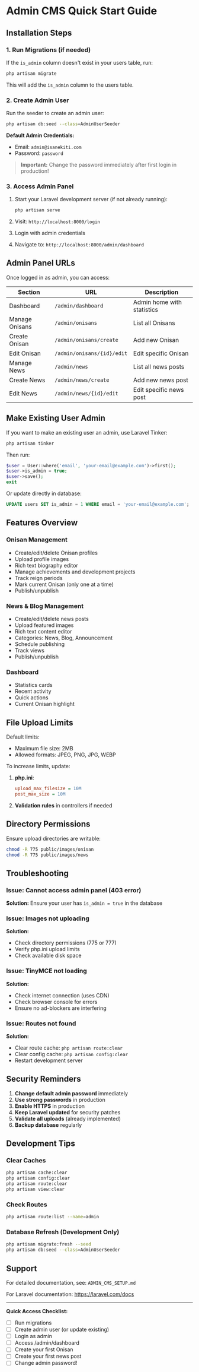 # Admin CMS Quick Start Guide

## Installation Steps

### 1. Run Migrations (if needed)

If the `is_admin` column doesn't exist in your users table, run:

```bash
php artisan migrate
```

This will add the `is_admin` column to the users table.

### 2. Create Admin User

Run the seeder to create an admin user:

```bash
php artisan db:seed --class=AdminUserSeeder
```

**Default Admin Credentials:**
- Email: `admin@isanekiti.com`
- Password: `password`

> **Important:** Change the password immediately after first login in production!

### 3. Access Admin Panel

1. Start your Laravel development server (if not already running):
   ```bash
   php artisan serve
   ```

2. Visit: `http://localhost:8000/login`

3. Login with admin credentials

4. Navigate to: `http://localhost:8000/admin/dashboard`

## Admin Panel URLs

Once logged in as admin, you can access:

| Section | URL | Description |
|---------|-----|-------------|
| Dashboard | `/admin/dashboard` | Admin home with statistics |
| Manage Onisans | `/admin/onisans` | List all Onisans |
| Create Onisan | `/admin/onisans/create` | Add new Onisan |
| Edit Onisan | `/admin/onisans/{id}/edit` | Edit specific Onisan |
| Manage News | `/admin/news` | List all news posts |
| Create News | `/admin/news/create` | Add new news post |
| Edit News | `/admin/news/{id}/edit` | Edit specific news post |

## Make Existing User Admin

If you want to make an existing user an admin, use Laravel Tinker:

```bash
php artisan tinker
```

Then run:

```php
$user = User::where('email', 'your-email@example.com')->first();
$user->is_admin = true;
$user->save();
exit
```

Or update directly in database:

```sql
UPDATE users SET is_admin = 1 WHERE email = 'your-email@example.com';
```

## Features Overview

### Onisan Management
- Create/edit/delete Onisan profiles
- Upload profile images
- Rich text biography editor
- Manage achievements and development projects
- Track reign periods
- Mark current Onisan (only one at a time)
- Publish/unpublish

### News & Blog Management
- Create/edit/delete news posts
- Upload featured images
- Rich text content editor
- Categories: News, Blog, Announcement
- Schedule publishing
- Track views
- Publish/unpublish

### Dashboard
- Statistics cards
- Recent activity
- Quick actions
- Current Onisan highlight

## File Upload Limits

Default limits:
- Maximum file size: 2MB
- Allowed formats: JPEG, PNG, JPG, WEBP

To increase limits, update:

1. **php.ini**:
   ```ini
   upload_max_filesize = 10M
   post_max_size = 10M
   ```

2. **Validation rules** in controllers if needed

## Directory Permissions

Ensure upload directories are writable:

```bash
chmod -R 775 public/images/onisan
chmod -R 775 public/images/news
```

## Troubleshooting

### Issue: Cannot access admin panel (403 error)
**Solution:** Ensure your user has `is_admin = true` in the database

### Issue: Images not uploading
**Solution:**
- Check directory permissions (775 or 777)
- Verify php.ini upload limits
- Check available disk space

### Issue: TinyMCE not loading
**Solution:**
- Check internet connection (uses CDN)
- Check browser console for errors
- Ensure no ad-blockers are interfering

### Issue: Routes not found
**Solution:**
- Clear route cache: `php artisan route:clear`
- Clear config cache: `php artisan config:clear`
- Restart development server

## Security Reminders

1. **Change default admin password** immediately
2. **Use strong passwords** in production
3. **Enable HTTPS** in production
4. **Keep Laravel updated** for security patches
5. **Validate all uploads** (already implemented)
6. **Backup database** regularly

## Development Tips

### Clear Caches
```bash
php artisan cache:clear
php artisan config:clear
php artisan route:clear
php artisan view:clear
```

### Check Routes
```bash
php artisan route:list --name=admin
```

### Database Refresh (Development Only)
```bash
php artisan migrate:fresh --seed
php artisan db:seed --class=AdminUserSeeder
```

## Support

For detailed documentation, see: `ADMIN_CMS_SETUP.md`

For Laravel documentation: https://laravel.com/docs

---

**Quick Access Checklist:**
- [ ] Run migrations
- [ ] Create admin user (or update existing)
- [ ] Login as admin
- [ ] Access /admin/dashboard
- [ ] Create your first Onisan
- [ ] Create your first news post
- [ ] Change admin password!
